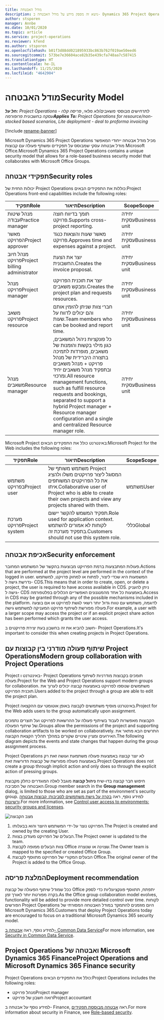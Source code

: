 ```yaml
---
title: מודל האבטחה
description: נושא זה מספק מידע על מודל האבטחה ב- Dynamics 365 Project Operations.
author: stsporen
manager: Annbe
ms.date: 10/01/2020
ms.topic: article
ms.service: project-operations
ms.reviewer: kfend
ms.author: stsporen
ms.openlocfilehash: b01f3d88dd021895933bc863b762f019ae50eed6
ms.sourcegitcommit: 573be7e36604ace82b35e439cfa748aa7c587415
ms.translationtype: HT
ms.contentlocale: he-IL
ms.lasthandoff: 11/25/2020
ms.locfileid: "4642904"
---
```

# <a name="security-model"></a><span data-ttu-id="d19e0-103">מודל האבטחה</span><span class="sxs-lookup"><span data-stu-id="d19e0-103">Security Model</span></span>

<span data-ttu-id="d19e0-104">_**חל על:** Project Operations לתרחישים מבוססי משאבים/לא מלאי, פריסה קלה - עסקה בחשבונית פרופורמה_</span><span class="sxs-lookup"><span data-stu-id="d19e0-104">_**Applies To:** Project Operations for resource/non-stocked based scenarios, Lite deployment - deal to proforma invoicing_</span></span>

[!include [rename-banner](~/includes/cc-data-platform-banner.md)]

<span data-ttu-id="d19e0-105">Microsoft Dynamics 365 Project Operations מכיל מודל אבטחה ייחודי המאפשר מודל אבטחה עסקי שמבוסס על תפקידים ומשתף פעולה עם קבוצות Microsoft Office.</span><span class="sxs-lookup"><span data-stu-id="d19e0-105">Microsoft Dynamics 365 Project Operations contains a unique security model that allows for a role-based business security model that collaborates with Microsoft Office Groups.</span></span> 


## <a name="security-roles"></a><span data-ttu-id="d19e0-106">תפקידי אבטחה</span><span class="sxs-lookup"><span data-stu-id="d19e0-106">Security roles</span></span>
<span data-ttu-id="d19e0-107">יכולות החזית של Project Operations כוללות את התפקידים הבאים:</span><span class="sxs-lookup"><span data-stu-id="d19e0-107">Project Operations front-end capabilities include the following roles:</span></span>

| <span data-ttu-id="d19e0-108">תפקיד</span><span class="sxs-lookup"><span data-stu-id="d19e0-108">Role</span></span>                          | <span data-ttu-id="d19e0-109">תיאור</span><span class="sxs-lookup"><span data-stu-id="d19e0-109">Description</span></span>                                                                                                                                                                 | <span data-ttu-id="d19e0-110">Scope</span><span class="sxs-lookup"><span data-stu-id="d19e0-110">Scope</span></span> |
|-------------------------------|-----------------------------------------------------------------------------------------------------------------------------------------------------------------------------|------|
| <span data-ttu-id="d19e0-111">מנהל שיטות עבודה</span><span class="sxs-lookup"><span data-stu-id="d19e0-111">Practice manager</span></span>              | <span data-ttu-id="d19e0-112">תומך בדיווח חוצה פרויקט.</span><span class="sxs-lookup"><span data-stu-id="d19e0-112">Supports cross-project reporting.</span></span>                                                                                                            | <span data-ttu-id="d19e0-113">יחידה עסקית</span><span class="sxs-lookup"><span data-stu-id="d19e0-113">Business unit</span></span>              |
| <span data-ttu-id="d19e0-114">מאשר הפרויקט</span><span class="sxs-lookup"><span data-stu-id="d19e0-114">Project approver</span></span>              | <span data-ttu-id="d19e0-115">מאשר שעות והוצאות כנגד פרויקט.</span><span class="sxs-lookup"><span data-stu-id="d19e0-115">Approves time and expenses against a project.</span></span>                                                                                                                              | <span data-ttu-id="d19e0-116">יחידה עסקית</span><span class="sxs-lookup"><span data-stu-id="d19e0-116">Business unit</span></span> |
| <span data-ttu-id="d19e0-117">מנהל חיוב פרויקט</span><span class="sxs-lookup"><span data-stu-id="d19e0-117">Project billing administrator</span></span> | <span data-ttu-id="d19e0-118">יוצר את הצעת החשבונית.</span><span class="sxs-lookup"><span data-stu-id="d19e0-118">Creates the invoice proposal.</span></span>                                                                                                                                                 | <span data-ttu-id="d19e0-119">יחידה עסקית</span><span class="sxs-lookup"><span data-stu-id="d19e0-119">Business unit</span></span> |
| <span data-ttu-id="d19e0-120">מנהל פרויקט</span><span class="sxs-lookup"><span data-stu-id="d19e0-120">Project manager</span></span>               | <span data-ttu-id="d19e0-121">יוצר את תוכנית הפרויקט ומבקש משאבים.</span><span class="sxs-lookup"><span data-stu-id="d19e0-121">Creates the project plan and requests resources.</span></span>                                                                                                                              | <span data-ttu-id="d19e0-122">יחידה עסקית</span><span class="sxs-lookup"><span data-stu-id="d19e0-122">Business unit</span></span> |
| <span data-ttu-id="d19e0-123">משאב פרויקט</span><span class="sxs-lookup"><span data-stu-id="d19e0-123">Project resource</span></span>              | <span data-ttu-id="d19e0-124">חברי צוות שניתן להזמין אותם והם יכולים לדווח על שעות.</span><span class="sxs-lookup"><span data-stu-id="d19e0-124">Team members who can be booked and report time.</span></span>                                                                                                          | <span data-ttu-id="d19e0-125">יחידה עסקית</span><span class="sxs-lookup"><span data-stu-id="d19e0-125">Business unit</span></span>|
| <span data-ttu-id="d19e0-126">מנהל משאבים</span><span class="sxs-lookup"><span data-stu-id="d19e0-126">Resource manager</span></span>              | <span data-ttu-id="d19e0-127">כל פונקציות ניהול המשאבים, כגון מילוי בקשות והזמנות של משאבים, מופרדות לתמיכה בתצורה היברידית של מנהל פרויקט + מנהל משאבים ובתפקיד מנהל משאבים יחיד ומרכזי.</span><span class="sxs-lookup"><span data-stu-id="d19e0-127">All resource management functions, such as fulfill resource requests and bookings, separated to support a hybrid Project manager + Resource manager configuration and a single and centralized Resource manager role.</span></span> | <span data-ttu-id="d19e0-128">יחידה עסקית</span><span class="sxs-lookup"><span data-stu-id="d19e0-128">Business unit</span></span> |


<span data-ttu-id="d19e0-129">Microsoft Project באינטרנט כולל את התפקידים הבאים:</span><span class="sxs-lookup"><span data-stu-id="d19e0-129">Microsoft Project for the Web includes the following roles:</span></span>

| <span data-ttu-id="d19e0-130">תפקיד</span><span class="sxs-lookup"><span data-stu-id="d19e0-130">Role</span></span>           | <span data-ttu-id="d19e0-131">תיאור</span><span class="sxs-lookup"><span data-stu-id="d19e0-131">Description</span></span>                                                                                                        | <span data-ttu-id="d19e0-132">Scope</span><span class="sxs-lookup"><span data-stu-id="d19e0-132">Scope</span></span>  |
|----------------|--------------------------------------------------------------------------------------------------------------------|--------|
| <span data-ttu-id="d19e0-133">משתמש בפרויקט</span><span class="sxs-lookup"><span data-stu-id="d19e0-133">Project user</span></span>   | <span data-ttu-id="d19e0-134">משתמש משותף של Project המסוגל ליצור פרויקטים משלו ולהציג את כל הפרויקטים המשותפים איתו.</span><span class="sxs-lookup"><span data-stu-id="d19e0-134">Collaborative user of Project   who is able to create their own projects and view any projects shared with   them.</span></span> | <span data-ttu-id="d19e0-135">משתמש</span><span class="sxs-lookup"><span data-stu-id="d19e0-135">User</span></span>   |
| <span data-ttu-id="d19e0-136">מערכת פרויקט</span><span class="sxs-lookup"><span data-stu-id="d19e0-136">Project system</span></span> | <span data-ttu-id="d19e0-137">תפקיד המשמש להקשר יישום.</span><span class="sxs-lookup"><span data-stu-id="d19e0-137">Role used for application   context.</span></span> <span data-ttu-id="d19e0-138">לקוחות לא אמורים להשתמש בתפקיד מערכת זה.</span><span class="sxs-lookup"><span data-stu-id="d19e0-138">Customers should not use this system role.</span></span>                                    | <span data-ttu-id="d19e0-139">כללי</span><span class="sxs-lookup"><span data-stu-id="d19e0-139">Global</span></span> |

## <a name="security-enforcement"></a><span data-ttu-id="d19e0-140">אכיפת אבטחה</span><span class="sxs-lookup"><span data-stu-id="d19e0-140">Security enforcement</span></span>
<span data-ttu-id="d19e0-141">פעולות המתבצעות ברמת הפרויקט מבוצעות בהקשר של המשתמש המחובר.</span><span class="sxs-lookup"><span data-stu-id="d19e0-141">Actions that are performed at the project level are performed in the context of the logged in user.</span></span> <span data-ttu-id="d19e0-142">המשמעות היא שכדי ליצור, לפתוח או למחוק פרויקט, למשתמש נדרשת גישה ל- CDS.</span><span class="sxs-lookup"><span data-stu-id="d19e0-142">This means that in order to create, open, or delete a project, the user is required to have access available in CDS.</span></span> <span data-ttu-id="d19e0-143">ניתן להעניק גישה ל- CDS באמצעות כל אחד מהמנגנונים האפשריים הכלולים בפלטפורמה.</span><span class="sxs-lookup"><span data-stu-id="d19e0-143">Access in CDS may be granted through any of the possible mechanisms included in the platform.</span></span> <span data-ttu-id="d19e0-144">לדוגמה, משתמש עם טווח גדול יותר רשאי לגשת לפרויקט או אם בוצעה פעולה מפורשת לשיתוף פרויקט המעניקה למשתמש גישה.</span><span class="sxs-lookup"><span data-stu-id="d19e0-144">For example, a user with a larger scope may access the project or if an explicit project share action has been performed which grants the user access.</span></span>

<span data-ttu-id="d19e0-145">חשוב להביא את זה בחשבון בעת יצירת פרויקטים ב- Project Operations.</span><span class="sxs-lookup"><span data-stu-id="d19e0-145">It's important to consider this when creating projects in Project Operations.</span></span>

## <a name="modern-group-collaboration-with-project-operations"></a><span data-ttu-id="d19e0-146">שיתוף פעולה מודרני בין קבוצות עם Project Operations</span><span class="sxs-lookup"><span data-stu-id="d19e0-146">Modern group collaboration with Project Operations</span></span>
<span data-ttu-id="d19e0-147">Project באינטרנט ו- Project Operations תומכים בקבוצות מודרניות לשיתוף פעולה.</span><span class="sxs-lookup"><span data-stu-id="d19e0-147">Project for the Web and Project Operations support modern groups for collaboration.</span></span> <span data-ttu-id="d19e0-148">משתמשים שנוספו לפרויקט באמצעות קבוצה יכולים לערוך את תוכנית הפרויקט.</span><span class="sxs-lookup"><span data-stu-id="d19e0-148">Users added to the project through a group are able to edit the project plan.</span></span>

<span data-ttu-id="d19e0-149">Project באינטרנט מוסיף משתמשים לקבוצה באופן אוטומטי עם ההקצאה.</span><span class="sxs-lookup"><span data-stu-id="d19e0-149">Project for the Web adds users to the group automatically upon assignment.</span></span>

<span data-ttu-id="d19e0-150">הקבוצות מאפשרות לעבוד בשיתוף פעולה על ההרשאות לפרויקט ועל תוצרים נתמכים של שיתוף הפעולה.</span><span class="sxs-lookup"><span data-stu-id="d19e0-150">Groups allow the permissions of the project and supporting collaboration artifacts to be worked on collaboratively.</span></span> <span data-ttu-id="d19e0-151">התרשים הבא מתאר את האירועים ומציין שינויים שקורים במהלך תהליך הקצאת הקבוצה.</span><span class="sxs-lookup"><span data-stu-id="d19e0-151">The following diagram depicts the events and state changes that happen during the group assignment process.</span></span>

<span data-ttu-id="d19e0-152">Project Operations לא יוצר קבוצה באמצעות פעולה משתמעת ועושה זאת רק באמצעות פעולה מפורשת של קבוצות הדורשות זאת.</span><span class="sxs-lookup"><span data-stu-id="d19e0-152">Project Operations does not create a group through implicit action and only does so through the explicit action of pressing groups.</span></span>

<span data-ttu-id="d19e0-153">חיפוש חבר קבוצה בדו-שיח **ניהול קבוצה** מוגבל לאלה המוגדרים כחלק מקבוצת האבטחה של הסביבה.</span><span class="sxs-lookup"><span data-stu-id="d19e0-153">Group member search in the **Group management** dialog, is limited to those who are set as part of the environment's security group.</span></span> <span data-ttu-id="d19e0-154">למידע נוסף, ראה [בקרה על גישת משתמשים לסביבות: קבוצות אבטחה ורשיונות](https://docs.microsoft.com/power-platform/admin/control-user-access).</span><span class="sxs-lookup"><span data-stu-id="d19e0-154">For more information, see [Control user access to environments: security groups and licenses](https://docs.microsoft.com/power-platform/admin/control-user-access).</span></span>

![מצב הקבוצה](./media/groupsmode.png)

1. <span data-ttu-id="d19e0-156">הפרויקט נוצר על-ידי המשתמש היוצר והוא בבעלותו.</span><span class="sxs-lookup"><span data-stu-id="d19e0-156">The Project is created and owned by the creating User.</span></span>
2. <span data-ttu-id="d19e0-157">הבעלים של הפרויקט מעודכן בצוות.</span><span class="sxs-lookup"><span data-stu-id="d19e0-157">The Project owner is updated to the team.</span></span>
3. <span data-ttu-id="d19e0-158">צוות הבעלים ממופה לקבוצת Office שצוינה או שנוצרה.</span><span class="sxs-lookup"><span data-stu-id="d19e0-158">The Owner team is mapped to the specified or created Office Group.</span></span>
4. <span data-ttu-id="d19e0-159">הבעלים המקורי של הפרויקט מתווסף לקבוצת Office.</span><span class="sxs-lookup"><span data-stu-id="d19e0-159">The original owner of the Project is added to the Office Group.</span></span>

## <a name="deployment-recommendation"></a><span data-ttu-id="d19e0-160">המלצת פריסה</span><span class="sxs-lookup"><span data-stu-id="d19e0-160">Deployment recommendation</span></span>
<span data-ttu-id="d19e0-161">ככל שמודל שיתוף הפעולה של קבוצת Office יתפתח, תתווסף פונקציונליות כדי לספק בקרה מפורטת יותר לאורך זמן.</span><span class="sxs-lookup"><span data-stu-id="d19e0-161">As the Office group collaboration model evolves, functionality will be added to provide more detailed control over time.</span></span> <span data-ttu-id="d19e0-162">לקוחות הפורשים Project Operations היום מוזמנים להתמקד במודל האבטחה המסורתי של Microsoft Dynamics 365.</span><span class="sxs-lookup"><span data-stu-id="d19e0-162">Customers that deploy Project Operations today are encouraged to focus on a traditional Microsoft Dynamics 365 security model.</span></span>

<span data-ttu-id="d19e0-163">למידע נוסף, ראה [אבטחה ב- Common Data Service](https://docs.microsoft.com/power-platform/admin/wp-security)</span><span class="sxs-lookup"><span data-stu-id="d19e0-163">For more information, see [Security in Common Data Service](https://docs.microsoft.com/power-platform/admin/wp-security).</span></span>

## <a name="project-operations-and-microsoft-dynamics-365-finance-security"></a><span data-ttu-id="d19e0-164">Project Operations ואבטחה של Microsoft Dynamics 365 Finance</span><span class="sxs-lookup"><span data-stu-id="d19e0-164">Project Operations and Microsoft Dynamics 365 Finance security</span></span>
<span data-ttu-id="d19e0-165">Project Operations כולל את התפקידים הבאים:</span><span class="sxs-lookup"><span data-stu-id="d19e0-165">Project Operations includes the following roles:</span></span>

- <span data-ttu-id="d19e0-166">מנהל פרויקט</span><span class="sxs-lookup"><span data-stu-id="d19e0-166">Project manager</span></span>
- <span data-ttu-id="d19e0-167">רואה חשבון של פרויקט</span><span class="sxs-lookup"><span data-stu-id="d19e0-167">Project accountant</span></span>

<span data-ttu-id="d19e0-168">למידע נוסף על אבטחה ב- Finance, ראה [אבטחה מבוססת תפקידים](https://docs.microsoft.com/dynamics365/fin-ops-core/dev-itpro/sysadmin/role-based-security).</span><span class="sxs-lookup"><span data-stu-id="d19e0-168">For more information about security in Finance, see [Role-based security](https://docs.microsoft.com/dynamics365/fin-ops-core/dev-itpro/sysadmin/role-based-security).</span></span>


